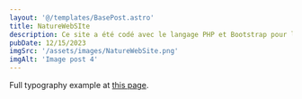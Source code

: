 ```yaml
---
layout: '@/templates/BasePost.astro'
title: NatureWebSIte
description: Ce site a été codé avec le langage PHP et Bootstrap pour le design.
pubDate: 12/15/2023
imgSrc: '/assets/images/NatureWebSite.png'
imgAlt: 'Image post 4'
---
```


Full typography example at [this page](../sixth-post/).
